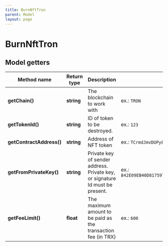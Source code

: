 ```yaml
---
title: BurnNftTron
parent: Model
layout: page
---
```


# BurnNftTron

## Model getters

Method name | Return type | Description | Notes
------------ | ------------- | ------------- | -------------
**getChain()** | **string** | The blockchain to work with | ex.: `TRON`
**getTokenId()** | **string** | ID of token to be destroyed. | ex.: `123`
**getContractAddress()** | **string** | Address of NFT token | ex.: `TCrmdJmvDUPy8qSTgoVStF51yWm6VUh5yQ`
**getFromPrivateKey()** | **string** | Private key of sender address. Private key, or signature Id must be present. | ex.: `842E09EB40D8175979EFB0071B28163E11AED0F14BDD84090A4CEFB936EF5701`
**getFeeLimit()** | **float** | The maximum amount to be paid as the transaction fee (in TRX) | ex.: `600`

